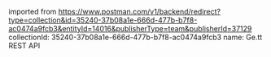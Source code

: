 imported from https://www.postman.com/v1/backend/redirect?type=collection&id=35240-37b08a1e-666d-477b-b7f8-ac0474a9fcb3&entityId=14016&publisherType=team&publisherId=37129
collectionId: 35240-37b08a1e-666d-477b-b7f8-ac0474a9fcb3
name: Ge.tt REST API